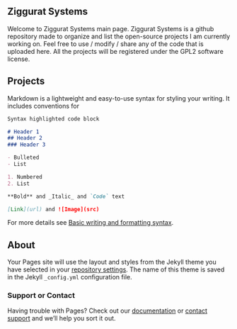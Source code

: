 ## Ziggurat Systems

Welcome to Ziggurat Systems main page. Ziggurat Systems is a github repository made to organize and list the open-source projects I am currently working on. Feel free to use / modify / share any of the code that is uploaded here. All the projects will be registered under the GPL2 software license.

## Projects

Markdown is a lightweight and easy-to-use syntax for styling your writing. It includes conventions for

```markdown
Syntax highlighted code block

# Header 1
## Header 2
### Header 3

- Bulleted
- List

1. Numbered
2. List

**Bold** and _Italic_ and `Code` text

[Link](url) and ![Image](src)
```

For more details see [Basic writing and formatting syntax](https://docs.github.com/en/github/writing-on-github/getting-started-with-writing-and-formatting-on-github/basic-writing-and-formatting-syntax).

## About

Your Pages site will use the layout and styles from the Jekyll theme you have selected in your [repository settings](https://github.com/vladi443/ziggurat/settings/pages). The name of this theme is saved in the Jekyll `_config.yml` configuration file.

### Support or Contact

Having trouble with Pages? Check out our [documentation](https://docs.github.com/categories/github-pages-basics/) or [contact support](https://support.github.com/contact) and we’ll help you sort it out.
